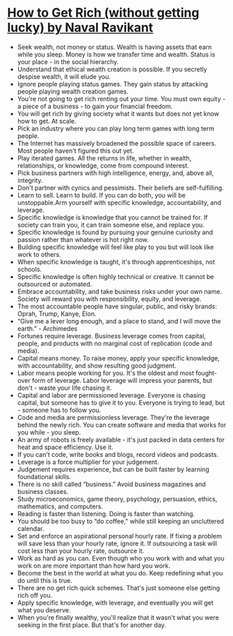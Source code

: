 # [How to Get Rich (without getting lucky) by Naval Ravikant](https://twitter.com/naval/status/1002103360646823936)

- Seek wealth, not money or status. Wealth is having assets that earn while you sleep. Money is how we transfer time and wealth. Status is your place - in the social hierarchy.
- Understand that ethical wealth creation is possible. If you secretly despise wealth, it will elude you.
- Ignore people playing status games. They gain status by attacking people playing wealth creation games.
- You're not going to get rich renting out your time. You must own equity - a piece of a business - to gain your financial freedom.
- You will get rich by giving society what it wants but does not yet know how to get. At scale.
- Pick an industry where you can play long term games with long term people.
- The Internet has massively broadened the possible space of careers. Most people haven't figured this out yet.
- Play iterated games. All the returns in life, whether in wealth, relationships, or knowledge, come from compound interest.
- Pick business partners with high intelligence, energy, and, above all, integrity.
- Don't partner with cynics and pessimists. Their beliefs are self-fulfilling.
- Learn to sell. Learn to build. If you can do both, you will be unstoppable.Arm yourself with specific knowledge, accountability, and leverage.
- Specific knowledge is knowledge that you cannot be trained for. If society can train you, it can train someone else, and replace you.
- Specific knowledge is found by pursuing your genuine curiosity and passion rather than whatever is hot right now.
- Building specific knowledge will feel like play to you but will look like work to others.
- When specific knowledge is taught, it's through apprenticeships, not schools.
- Specific knowledge is often highly technical or creative. It cannot be outsourced or automated.
- Embrace accountability, and take business risks under your own name. Society will reward you with responsibility, equity, and leverage.
- The most accountable people have singular, public, and risky brands: Oprah, Trump, Kanye, Elon.
- “Give me a lever long enough, and a place to stand, and I will move the earth.”  - Archimedes
- Fortunes require leverage. Business leverage comes from capital, people, and products with no marginal cost of replication (code and media).
- Capital means money. To raise money, apply your specific knowledge, with accountability, and show resulting good judgment.
- Labor means people working for you. It's the oldest and most fought-over form of leverage. Labor leverage will impress your parents, but don't - waste your life chasing it.
- Capital and labor are permissioned leverage. Everyone is chasing capital, but someone has to give it to you. Everyone is trying to lead, but - someone has to follow you.
- Code and media are permissionless leverage. They're the leverage behind the newly rich. You can create software and media that works for you while - you sleep.
- An army of robots is freely available - it's just packed in data centers for heat and space efficiency. Use it.
- If you can't code, write books and blogs, record videos and podcasts.
- Leverage is a force multiplier for your judgement.
- Judgement requires experience, but can be built faster by learning foundational skills.
- There is no skill called “business.” Avoid business magazines and business classes.
- Study microeconomics, game theory, psychology, persuasion, ethics, mathematics, and computers.
- Reading is faster than listening. Doing is faster than watching.
- You should be too busy to “do coffee," while still keeping an uncluttered calendar.
- Set and enforce an aspirational personal hourly rate. If fixing a problem will save less than your hourly rate, ignore it. If outsourcing a task will cost less than your hourly rate, outsource it.
- Work as hard as you can. Even though who you work with and what you work on are more important than how hard you work.
- Become the best in the world at what you do. Keep redefining what you do until this is true.
- There are no get rich quick schemes. That's just someone else getting rich off you.
- Apply specific knowledge, with leverage, and eventually you will get what you deserve.
- When you're finally wealthy, you'll realize that it wasn't what you were seeking in the first place. But that's for another day.

<script server>
    export default {
        layout: './layouts/post.html',
        image: '',
        title: 'How to Get Rich (without getting lucky) by Naval Ravikant',
        excerpt: "Naval Ravikant's tweetstorm of principals on how to get rich.",
        shouldPublish: true,
        uri: '/blog/2019/how-to-get-rich.html',
        published: new Date('2019-12-31T16:43:08.111Z'),
        tags: []
    }
</script>